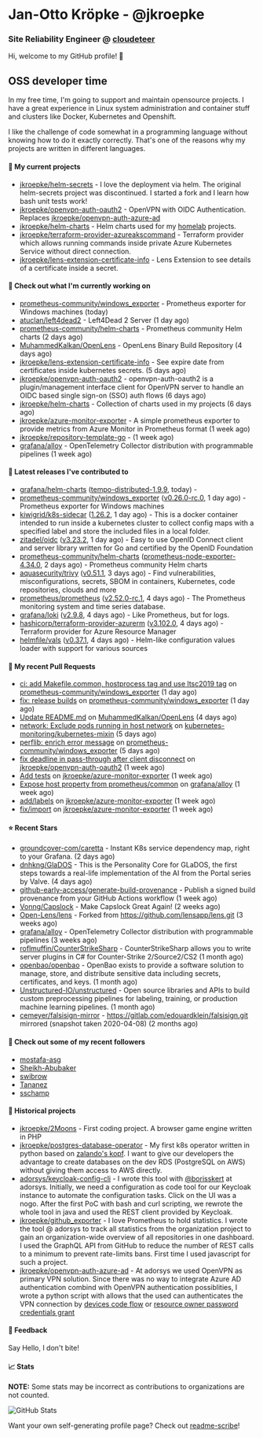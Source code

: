 # Jan-Otto Kröpke - @jkroepke
### Site Reliability Engineer @ [cloudeteer](https://cloudeteer.de/)

Hi, welcome to my GitHub profile! 👋

## OSS developer time
In my free time, I'm going to support and maintain opensource projects. I have a great experience in Linux system administration and container stuff and clusters like Docker, Kubernetes and Openshift.

I like the challenge of code somewhat in a programming language without knowing how to do it exactly correctly. That's one of the reasons why my projects are written in different languages.

#### 🌱 My current projects
- [jkroepke/helm-secrets](https://github.com/jkroepke/helm-secrets) - I love the deployment via helm. The original helm-secrets project was discontinued. I started a fork and I learn how bash unit tests work!
- [jkroepke/openvpn-auth-oauth2](https://github.com/jkroepke/openvpn-auth-oauth2) - OpenVPN with OIDC Authentication. Replaces  [jkroepke/openvpn-auth-azure-ad](https://github.com/jkroepke/openvpn-auth-azure-ad) 
- [jkroepke/helm-charts](https://github.com/jkroepke/helm-charts) - Helm charts used for my [homelab](https://github.com/jkroepke/homelab) projects.
- [jkroepke/terraform-provider-azureakscommand](https://github.com/jkroepke/terraform-provider-azureakscommand) - Terraform provider which allows running commands inside private Azure Kubernetes Service without direct connection.
- [jkroepke/lens-extension-certificate-info](https://github.com/jkroepke/lens-extension-certificate-info) - Lens Extension to see details of a certificate inside a secret.

#### 👷 Check out what I'm currently working on

- [prometheus-community/windows_exporter](https://github.com/prometheus-community/windows_exporter) - Prometheus exporter for Windows machines (today)
- [atuclan/left4dead2](https://github.com/atuclan/left4dead2) - Left4Dead 2 Server (1 day ago)
- [prometheus-community/helm-charts](https://github.com/prometheus-community/helm-charts) - Prometheus community Helm charts (2 days ago)
- [MuhammedKalkan/OpenLens](https://github.com/MuhammedKalkan/OpenLens) - OpenLens Binary Build Repository (4 days ago)
- [jkroepke/lens-extension-certificate-info](https://github.com/jkroepke/lens-extension-certificate-info) - See expire date from certificates inside kubernetes secrets. (5 days ago)
- [jkroepke/openvpn-auth-oauth2](https://github.com/jkroepke/openvpn-auth-oauth2) - openvpn-auth-oauth2 is a plugin/management interface client for OpenVPN server to handle an OIDC based single sign-on (SSO) auth flows (6 days ago)
- [jkroepke/helm-charts](https://github.com/jkroepke/helm-charts) - Collection of charts used in my projects (6 days ago)
- [jkroepke/azure-monitor-exporter](https://github.com/jkroepke/azure-monitor-exporter) - A simple prometheus exporter to provide metrics from Azure Monitor in Prometheus format (1 week ago)
- [jkroepke/repository-template-go](https://github.com/jkroepke/repository-template-go) -  (1 week ago)
- [grafana/alloy](https://github.com/grafana/alloy) - OpenTelemetry Collector distribution with programmable pipelines (1 week ago)

#### 🔭 Latest releases I've contributed to

- [grafana/helm-charts](https://github.com/grafana/helm-charts) ([tempo-distributed-1.9.9](https://github.com/grafana/helm-charts/releases/tag/tempo-distributed-1.9.9), today) - 
- [prometheus-community/windows_exporter](https://github.com/prometheus-community/windows_exporter) ([v0.26.0-rc.0](https://github.com/prometheus-community/windows_exporter/releases/tag/v0.26.0-rc.0), 1 day ago) - Prometheus exporter for Windows machines
- [kiwigrid/k8s-sidecar](https://github.com/kiwigrid/k8s-sidecar) ([1.26.2](https://github.com/kiwigrid/k8s-sidecar/releases/tag/1.26.2), 1 day ago) - This is a docker container intended to run inside a kubernetes cluster to collect config maps with a specified label and store the included files in a local folder.
- [zitadel/oidc](https://github.com/zitadel/oidc) ([v3.23.2](https://github.com/zitadel/oidc/releases/tag/v3.23.2), 1 day ago) - Easy to use OpenID Connect client and server library written for Go and certified by the OpenID Foundation
- [prometheus-community/helm-charts](https://github.com/prometheus-community/helm-charts) ([prometheus-node-exporter-4.34.0](https://github.com/prometheus-community/helm-charts/releases/tag/prometheus-node-exporter-4.34.0), 2 days ago) - Prometheus community Helm charts
- [aquasecurity/trivy](https://github.com/aquasecurity/trivy) ([v0.51.1](https://github.com/aquasecurity/trivy/releases/tag/v0.51.1), 3 days ago) - Find vulnerabilities, misconfigurations, secrets, SBOM in containers, Kubernetes, code repositories, clouds and more
- [prometheus/prometheus](https://github.com/prometheus/prometheus) ([v2.52.0-rc.1](https://github.com/prometheus/prometheus/releases/tag/v2.52.0-rc.1), 4 days ago) - The Prometheus monitoring system and time series database.
- [grafana/loki](https://github.com/grafana/loki) ([v2.9.8](https://github.com/grafana/loki/releases/tag/v2.9.8), 4 days ago) - Like Prometheus, but for logs.
- [hashicorp/terraform-provider-azurerm](https://github.com/hashicorp/terraform-provider-azurerm) ([v3.102.0](https://github.com/hashicorp/terraform-provider-azurerm/releases/tag/v3.102.0), 4 days ago) - Terraform provider for Azure Resource Manager
- [helmfile/vals](https://github.com/helmfile/vals) ([v0.37.1](https://github.com/helmfile/vals/releases/tag/v0.37.1), 4 days ago) - Helm-like configuration values loader with support for various sources

#### 🔨 My recent Pull Requests

- [ci: add Makefile.common, hostprocess tag and use ltsc2019 tag](https://github.com/prometheus-community/windows_exporter/pull/1469) on [prometheus-community/windows_exporter](https://github.com/prometheus-community/windows_exporter) (1 day ago)
- [fix: release builds](https://github.com/prometheus-community/windows_exporter/pull/1468) on [prometheus-community/windows_exporter](https://github.com/prometheus-community/windows_exporter) (1 day ago)
- [Update README.md](https://github.com/MuhammedKalkan/OpenLens/pull/197) on [MuhammedKalkan/OpenLens](https://github.com/MuhammedKalkan/OpenLens) (4 days ago)
- [network: Exclude pods running in host network](https://github.com/kubernetes-monitoring/kubernetes-mixin/pull/929) on [kubernetes-monitoring/kubernetes-mixin](https://github.com/kubernetes-monitoring/kubernetes-mixin) (5 days ago)
- [perflib: enrich error message](https://github.com/prometheus-community/windows_exporter/pull/1460) on [prometheus-community/windows_exporter](https://github.com/prometheus-community/windows_exporter) (5 days ago)
- [fix deadline in pass-through after client disconnect](https://github.com/jkroepke/openvpn-auth-oauth2/pull/257) on [jkroepke/openvpn-auth-oauth2](https://github.com/jkroepke/openvpn-auth-oauth2) (1 week ago)
- [Add tests](https://github.com/jkroepke/azure-monitor-exporter/pull/7) on [jkroepke/azure-monitor-exporter](https://github.com/jkroepke/azure-monitor-exporter) (1 week ago)
- [Expose host property from prometheus/common](https://github.com/grafana/alloy/pull/698) on [grafana/alloy](https://github.com/grafana/alloy) (1 week ago)
- [add/labels](https://github.com/jkroepke/azure-monitor-exporter/pull/5) on [jkroepke/azure-monitor-exporter](https://github.com/jkroepke/azure-monitor-exporter) (1 week ago)
- [fix/import](https://github.com/jkroepke/azure-monitor-exporter/pull/4) on [jkroepke/azure-monitor-exporter](https://github.com/jkroepke/azure-monitor-exporter) (1 week ago)

#### ⭐ Recent Stars

- [groundcover-com/caretta](https://github.com/groundcover-com/caretta) - Instant K8s service dependency map, right to your Grafana. (2 days ago)
- [dnhkng/GlaDOS](https://github.com/dnhkng/GlaDOS) - This is the Personality Core for GLaDOS, the first steps towards a real-life implementation of the AI from the Portal series by Valve. (4 days ago)
- [github-early-access/generate-build-provenance](https://github.com/github-early-access/generate-build-provenance) - Publish a signed build provenance from your GitHub Actions workflow (1 week ago)
- [Vonng/Capslock](https://github.com/Vonng/Capslock) - Make Capslock Great Again! (2 weeks ago)
- [Open-Lens/lens](https://github.com/Open-Lens/lens) - Forked from https://github.com/lensapp/lens.git (3 weeks ago)
- [grafana/alloy](https://github.com/grafana/alloy) - OpenTelemetry Collector distribution with programmable pipelines (3 weeks ago)
- [roflmuffin/CounterStrikeSharp](https://github.com/roflmuffin/CounterStrikeSharp) - CounterStrikeSharp allows you to write server plugins in C# for Counter-Strike 2/Source2/CS2 (1 month ago)
- [openbao/openbao](https://github.com/openbao/openbao) - OpenBao exists to provide a software solution to manage, store, and distribute sensitive data including secrets, certificates, and keys. (1 month ago)
- [Unstructured-IO/unstructured](https://github.com/Unstructured-IO/unstructured) - Open source libraries and APIs to build custom preprocessing pipelines for labeling, training, or production machine learning pipelines.  (1 month ago)
- [cemeyer/falsisign-mirror](https://github.com/cemeyer/falsisign-mirror) - https://gitlab.com/edouardklein/falsisign.git mirrored (snapshot taken 2020-04-08) (2 months ago)

#### 👯 Check out some of my recent followers

- [mostafa-asg](https://github.com/mostafa-asg)
- [Sheikh-Abubaker](https://github.com/Sheikh-Abubaker)
- [swibrow](https://github.com/swibrow)
- [Tananez](https://github.com/Tananez)
- [sschamp](https://github.com/sschamp)

#### 📜 Historical projects
- [jkroepke/2Moons](https://github.com/jkroepke/2Moons) - First coding project. A browser game engine written in PHP
- [jkroepke/postgres-database-operator](https://github.com/jkroepke/postgres-database-operator) - My first k8s operator written in python based on [zalando's kopf](https://github.com/zalando-incubator/kopf). I want to give our developers the advantage to create databases on the dev RDS (PostgreSQL on AWS) without giving them access to AWS directly.
- [adorsys/keycloak-config-cli](https://github.com/adorsys/keycloak-config-cli) - I wrote this tool with [@borisskert](https://github.com/borisskert) at adorsys. Initially, we need a configuration as code tool for our Keycloak instance to automate the configuration tasks. Click on the UI was a nogo. After the first PoC with bash and curl scripting, we rewrote the whole tool in java and used the REST client provided by Keycloak.
- [jkroepke/github_exporter](https://github.com/jkroepke/github_exporter) - I love Prometheus to hold statistics. I wrote the tool @ adorsys to track all statistics from the organization project to gain an organization-wide overview of all repositories in one dashboard. I used the GraphQL API from GitHub to reduce the number of REST calls to a minimum to prevent rate-limits bans. First time I used javascript for such a project.
- [jkroepke/openvpn-auth-azure-ad](https://github.com/jkroepke/openvpn-auth-azure-ad) - At adorsys we used OpenVPN as primary VPN solution. Since there was no way to integrate Azure AD authentication combind with OpenVPN authentication possiblities, I wrote a python script with allows that the used can authenticates the VPN connection by [devices code flow](https://docs.microsoft.com/en-us/azure/active-directory/develop/v2-oauth2-device-code) or [resource owner password credentials grant](https://docs.microsoft.com/en-us/azure/active-directory/develop/v2-oauth-ropc)

#### 💬 Feedback

Say Hello, I don't bite!

#### 📈 Stats

**NOTE:** Some stats may be incorrect as contributions to organizations
are not counted.

![GitHub Stats](https://github-readme-stats.vercel.app/api?username=jkroepke&count_private=false&theme=tokyonight&show_icons=true)

Want your own self-generating profile page? Check out [readme-scribe](https://github.com/muesli/readme-scribe)!
